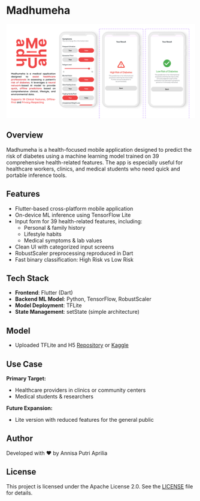 # Madhumeha
![App Logo](assets/thumbnail.png)
## Overview
Madhumeha is a health-focused mobile application designed to predict the risk of diabetes using a machine learning model trained on 39 comprehensive health-related features. The app is especially useful for healthcare workers, clinics, and medical students who need quick and portable inference tools.

## Features
- Flutter-based cross-platform mobile application
- On-device ML inference using TensorFlow Lite
- Input form for 39 health-related features, including:
    - Personal & family history
    - Lifestyle habits
    - Medical symptoms & lab values
- Clean UI with categorized input screens
- RobustScaler preprocessing reproduced in Dart
- Fast binary classification: High Risk vs Low Risk

## Tech Stack
- **Frontend**: Flutter (Dart)
- **Backend ML Model**: Python, TensorFlow, RobustScaler
- **Model Deployment**: TFLite
- **State Management**: setState (simple architecture)

## Model 
- Uploaded TFLite and H5 [Repository](https://github.com/moozunch/Neural-Networks-Diabetes-Binary-Classification.git) or [Kaggle](https://www.kaggle.com/code/annisaputriaprilia/diabetes-binary-classification-tested)  

## Use Case
**Primary Target:**
- Healthcare providers in clinics or community centers
- Medical students & researchers

**Future Expansion:**
- Lite version with reduced features for the general public

## Author
Developed with ❤️ by Annisa Putri Aprilia

## License
This project is licensed under the Apache License 2.0. See the [LICENSE](LICENSE) file for details.
